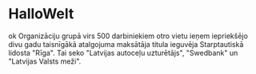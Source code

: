 # HalloWelt
ok
Organizāciju grupā virs 500 darbiniekiem otro vietu ieņem iepriekšējo divu gadu taisnīgākā atalgojuma maksātāja titula ieguvēja Starptautiskā lidosta "Rīga". Tai seko "Latvijas autoceļu uzturētājs", "Swedbank" un "Latvijas Valsts meži".
